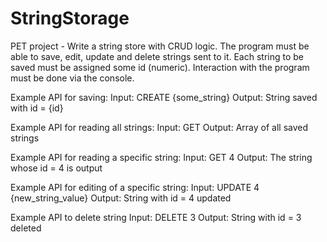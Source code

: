 # StringStorage
PET project - Write a string store with CRUD logic. The program must be able to save, edit, update and delete strings sent to it. Each string to be saved must be assigned some id (numeric). Interaction with the program must be done via the console.

Example API for saving: Input: CREATE {some_string} Output: String saved with id = {id}

Example API for reading all strings: Input: GET Output: Array of all saved strings

Example API for reading a specific string: Input: GET 4 Output: The string whose id = 4 is output

Example API for editing of a specific string: Input: UPDATE 4 {new_string_value} Output: String with id = 4 updated

Example API to delete string Input: DELETE 3 Output: String with id = 3 deleted
